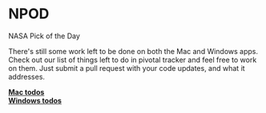 NPOD
====

NASA Pick of the Day

There's still some work left to be done on both the Mac and Windows apps. Check out our list of things left to do in pivotal tracker and feel free to work on them. Just submit a pull request with your code updates, and what it addresses.

[**Mac todos**](https://www.pivotaltracker.com/s/projects/809635)<br />
[**Windows todos**](https://www.pivotaltracker.com/s/projects/809637)
